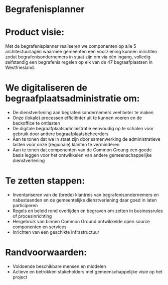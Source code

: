 # Begrafenisplanner

# Product visie:
Met de begrafenisplanner realiseren we componenten op alle 5 architectuurlagen waarmee gemeenten een voorziening kunnen inrichten zodat begrafenisondernemers in staat zijn om via één ingang, volledig zelfstandig een begrafenis regelen op elk van de 47 begraafplaatsen in Westfriesland.

# We digitaliseren de begraafplaatsadministratie om:
* De dienstverlening aan begrafenisondernemers veel beter te maken
* Onze (lokale) processen efficiënter uit te kunnen voeren en de backoffice te ontlasten
* De digitale begraafplaatsadministratie eenvoudig op te schalen voor gebruik door andere begraafplaatsbeheerders
* Aan te tonen dat we in staat zijn door samenwerking de administratieve lasten voor onze (regionale) klanten te verminderen
* Aan te tonen dat componenten van de Common Groung een goede basis leggen voor het ontwikkelen van andere gemeenschappelijke dienstverlening

# Te zetten stappen:
* Inventariseren van de (brede) klantreis van begrafenisondernemers en nabestaanden en de gemeentelijke dienstverlening daar goed in laten participeren
* Regels en beleid rond overlijden en begraven om zetten in businessrules of procesinrichting 
* Hergebruik van binnen Common Ground ontwikkelde open source componenten en services
* Inrichten van een geschikte infrastructuur

# Randvoorwaarden:
* Voldoende beschikbare mensen en middelen
* Actieve en betrokken stakeholders met gemeenschappelijke visie op het project


